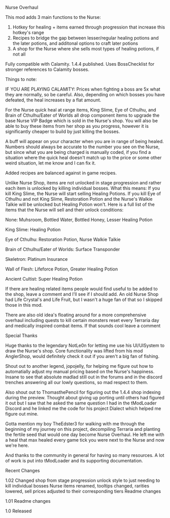 Nurse Overhaul

This mod adds 3 main functions to the Nurse:

1. Hotkey for healing + items earned through progression that increase this hotkey's range
2. Recipes to bridge the gap between lesser/regular healing potions and the later potions, and additonal options to craft later potions
3. A shop for the Nurse where she sells most types of healing potions, if not all

Fully compatible with Calamity. 1.4.4 published. Uses BossChecklist for stronger references to Calamity bosses.


Things to note:

IF YOU ARE PLAYING CALAMITY: Prices when fighting a boss are 5x what they are normally, so be careful. Also, depending on which bosses you have defeated, the heal increases by a flat
amount. 

For the Nurse quick heal at range items, King Slime, Eye of Cthulhu, and Brain of Cthulhu/Eater of Worlds all drop component items to upgrade the base Nurse VIP Badge which is sold 
in the Nurse's shop. You will also be able to buy these items from her shop as you progress, however it is significantly cheaper to build by just killing the bosses. 

A buff will appear on your character when you are in range of being healed. Numbers should always be accurate to the number you see on the Nurse, but since what you are being charged
is manually coded, if you find a situation where the quick heal doesn't match up to the price or some other weird situation, let me know and I can fix it.

Added recipes are balanced against in game recipes.

Unlike Nurse Shop, items are not unlocked in stage progression and rather each item is unlocked by killing individual bosses. What this means: If you kill King Slime, the Nurse will 
start selling Healing Potions. If you kill Eye of Cthulhu and not King Slime, Restoration Potion and the Nurse's Walkie Talkie will be unlocked but Healing Potion won't. Here is a
full list of the items that the Nurse will sell and their unlock conditions:

None: Muhsroom, Bottled Water, Bottled Honey, Lesser Healing Potion

King Slime: Healing Potion

Eye of Cthulhu: Restoration Potion, Nurse Walkie Talkie

Brain of Cthulhu/Eater of Worlds: Surface Transponder

Skeletron: Platinum Insurance

Wall of Flesh: Lifeforce Potion, Greater Healing Potion

Ancient Cultist: Super Healing Potion


If there are healing related items people would find useful to be added to the shop, leave a comment and I'll see if I should add. An old Nurse Shop had Life Crystal's and Life 
Fruit, but I wasn't a huge fan of that so I skipped those in this mod.

There are also old idea's floating around for a more comprehensive overhaul including quests to kill certain monsters reset every Terraria day and medically inspired combat items.
If that sounds cool leave a comment


Special Thanks

Huge thanks to the legendary NotLe0n for letting me use his UI/UISystem to draw the Nurse's shop. Core functionality was lifted from his mod AnglerShop, would definitely check it out
if you aren't a big fan of fishing.

Shout out to another legend, jopojelly, for helping me figure out how to automatially adjust my manual pricing based on the Nurse's happiness. Insane to see that absolute madlad still
out in the forums and in the discord trenches answering all our lowly questions, so mad respect to them. 

Also shout out to ThomasthePencil for figuring out the 1.4.4 shop indexing during the preview. Thought about giving up porting until others had figured it out but I saw that he asked
the same question I had in the tModLoader Discord and he linked me the code for his project Dialect which helped me figure out mine. 

Gotta mention my boy TheEdster3 for walking with me through the beginning of my journey on this project, decompiling Terraria and planting the fertile seed that would one day become
Nurse Overhaul. He left me with a heal that max healed every game tick you were next to the Nurse and now we're here.

And thanks to the community in general for having so many resources. A lot of work is put into tModLoader and its supporting documentation.


Recent Changes

1.02
Changed shop from stage progression unlock style to just needing to kill individual bosses 
Nurse items renamed, tooltips changed, rarities lowered, sell prices adjusted to their corresponding tiers
Readme changes

1.01
Readme changes

1.0
Released